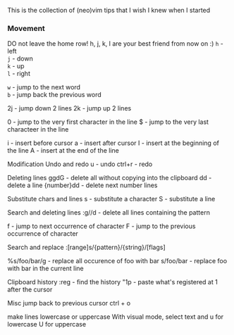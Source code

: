 This is the collection of (neo)vim tips that I wish I knew when I started

### Movement
DO not leave the home row! h, j, k, l are your best friend from now on :)
`h` - left <br/>
`j` - down <br/>
`k` - up <br/>
`l` - right <br/>

`w` - jump to the next word <br/>
`b` - jump back the previous word <br/>

2j - jump down 2 lines 2k - jump up 2 lines

0 - jump to the very first character in the line $ - jump to the very last characteer in the line

i - insert before cursor a - insert after cursor I - insert at the beginning of the line A - insert at the end of the line

Modification
Undo and redo
u - undo ctrl+r - redo

Deleting lines
ggdG - delete all without copying into the clipboard dd - delete a line
{number}dd - delete next number lines

Substitute chars and lines
s - substitute a character
S - substitute a line

Search and deleting lines
:g/<pattern>/d - delete all lines containing the pattern

f - jump to next occurrence of character F - jump to the previous occurrence of character

Search and replace
:[range]s/{pattern}/{string}/[flags]

%s/foo/bar/g - replace all occurence of foo with bar s/foo/bar - replace foo with bar in the current line

Clipboard history
:reg - find the history "1p - paste what's registered at 1 after the cursor

Misc
jump back to previous cursor
ctrl + o

make lines lowercase or uppercase
With visual mode, select text and u for lowercase U for uppercase
